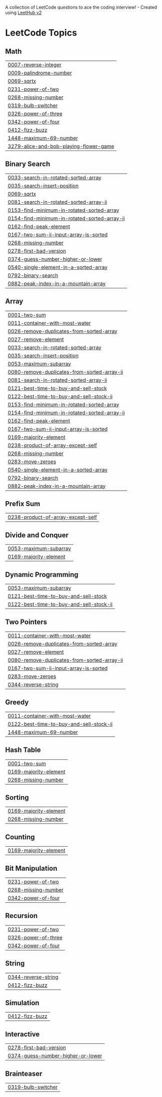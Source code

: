 A collection of LeetCode questions to ace the coding interview! - Created using [LeetHub v2](https://github.com/arunbhardwaj/LeetHub-2.0)
<!---LeetCode Topics Start-->
# LeetCode Topics
## Math
|  |
| ------- |
| [0007-reverse-integer](https://github.com/Dishu1871/Leetcode/tree/master/0007-reverse-integer) |
| [0009-palindrome-number](https://github.com/Dishu1871/Leetcode/tree/master/0009-palindrome-number) |
| [0069-sqrtx](https://github.com/Dishu1871/Leetcode/tree/master/0069-sqrtx) |
| [0231-power-of-two](https://github.com/Dishu1871/Leetcode/tree/master/0231-power-of-two) |
| [0268-missing-number](https://github.com/Dishu1871/Leetcode/tree/master/0268-missing-number) |
| [0319-bulb-switcher](https://github.com/Dishu1871/Leetcode/tree/master/0319-bulb-switcher) |
| [0326-power-of-three](https://github.com/Dishu1871/Leetcode/tree/master/0326-power-of-three) |
| [0342-power-of-four](https://github.com/Dishu1871/Leetcode/tree/master/0342-power-of-four) |
| [0412-fizz-buzz](https://github.com/Dishu1871/Leetcode/tree/master/0412-fizz-buzz) |
| [1448-maximum-69-number](https://github.com/Dishu1871/Leetcode/tree/master/1448-maximum-69-number) |
| [3279-alice-and-bob-playing-flower-game](https://github.com/Dishu1871/Leetcode/tree/master/3279-alice-and-bob-playing-flower-game) |
## Binary Search
|  |
| ------- |
| [0033-search-in-rotated-sorted-array](https://github.com/Dishu1871/Leetcode/tree/master/0033-search-in-rotated-sorted-array) |
| [0035-search-insert-position](https://github.com/Dishu1871/Leetcode/tree/master/0035-search-insert-position) |
| [0069-sqrtx](https://github.com/Dishu1871/Leetcode/tree/master/0069-sqrtx) |
| [0081-search-in-rotated-sorted-array-ii](https://github.com/Dishu1871/Leetcode/tree/master/0081-search-in-rotated-sorted-array-ii) |
| [0153-find-minimum-in-rotated-sorted-array](https://github.com/Dishu1871/Leetcode/tree/master/0153-find-minimum-in-rotated-sorted-array) |
| [0154-find-minimum-in-rotated-sorted-array-ii](https://github.com/Dishu1871/Leetcode/tree/master/0154-find-minimum-in-rotated-sorted-array-ii) |
| [0162-find-peak-element](https://github.com/Dishu1871/Leetcode/tree/master/0162-find-peak-element) |
| [0167-two-sum-ii-input-array-is-sorted](https://github.com/Dishu1871/Leetcode/tree/master/0167-two-sum-ii-input-array-is-sorted) |
| [0268-missing-number](https://github.com/Dishu1871/Leetcode/tree/master/0268-missing-number) |
| [0278-first-bad-version](https://github.com/Dishu1871/Leetcode/tree/master/0278-first-bad-version) |
| [0374-guess-number-higher-or-lower](https://github.com/Dishu1871/Leetcode/tree/master/0374-guess-number-higher-or-lower) |
| [0540-single-element-in-a-sorted-array](https://github.com/Dishu1871/Leetcode/tree/master/0540-single-element-in-a-sorted-array) |
| [0792-binary-search](https://github.com/Dishu1871/Leetcode/tree/master/0792-binary-search) |
| [0882-peak-index-in-a-mountain-array](https://github.com/Dishu1871/Leetcode/tree/master/0882-peak-index-in-a-mountain-array) |
## Array
|  |
| ------- |
| [0001-two-sum](https://github.com/Dishu1871/Leetcode/tree/master/0001-two-sum) |
| [0011-container-with-most-water](https://github.com/Dishu1871/Leetcode/tree/master/0011-container-with-most-water) |
| [0026-remove-duplicates-from-sorted-array](https://github.com/Dishu1871/Leetcode/tree/master/0026-remove-duplicates-from-sorted-array) |
| [0027-remove-element](https://github.com/Dishu1871/Leetcode/tree/master/0027-remove-element) |
| [0033-search-in-rotated-sorted-array](https://github.com/Dishu1871/Leetcode/tree/master/0033-search-in-rotated-sorted-array) |
| [0035-search-insert-position](https://github.com/Dishu1871/Leetcode/tree/master/0035-search-insert-position) |
| [0053-maximum-subarray](https://github.com/Dishu1871/Leetcode/tree/master/0053-maximum-subarray) |
| [0080-remove-duplicates-from-sorted-array-ii](https://github.com/Dishu1871/Leetcode/tree/master/0080-remove-duplicates-from-sorted-array-ii) |
| [0081-search-in-rotated-sorted-array-ii](https://github.com/Dishu1871/Leetcode/tree/master/0081-search-in-rotated-sorted-array-ii) |
| [0121-best-time-to-buy-and-sell-stock](https://github.com/Dishu1871/Leetcode/tree/master/0121-best-time-to-buy-and-sell-stock) |
| [0122-best-time-to-buy-and-sell-stock-ii](https://github.com/Dishu1871/Leetcode/tree/master/0122-best-time-to-buy-and-sell-stock-ii) |
| [0153-find-minimum-in-rotated-sorted-array](https://github.com/Dishu1871/Leetcode/tree/master/0153-find-minimum-in-rotated-sorted-array) |
| [0154-find-minimum-in-rotated-sorted-array-ii](https://github.com/Dishu1871/Leetcode/tree/master/0154-find-minimum-in-rotated-sorted-array-ii) |
| [0162-find-peak-element](https://github.com/Dishu1871/Leetcode/tree/master/0162-find-peak-element) |
| [0167-two-sum-ii-input-array-is-sorted](https://github.com/Dishu1871/Leetcode/tree/master/0167-two-sum-ii-input-array-is-sorted) |
| [0169-majority-element](https://github.com/Dishu1871/Leetcode/tree/master/0169-majority-element) |
| [0238-product-of-array-except-self](https://github.com/Dishu1871/Leetcode/tree/master/0238-product-of-array-except-self) |
| [0268-missing-number](https://github.com/Dishu1871/Leetcode/tree/master/0268-missing-number) |
| [0283-move-zeroes](https://github.com/Dishu1871/Leetcode/tree/master/0283-move-zeroes) |
| [0540-single-element-in-a-sorted-array](https://github.com/Dishu1871/Leetcode/tree/master/0540-single-element-in-a-sorted-array) |
| [0792-binary-search](https://github.com/Dishu1871/Leetcode/tree/master/0792-binary-search) |
| [0882-peak-index-in-a-mountain-array](https://github.com/Dishu1871/Leetcode/tree/master/0882-peak-index-in-a-mountain-array) |
## Prefix Sum
|  |
| ------- |
| [0238-product-of-array-except-self](https://github.com/Dishu1871/Leetcode/tree/master/0238-product-of-array-except-self) |
## Divide and Conquer
|  |
| ------- |
| [0053-maximum-subarray](https://github.com/Dishu1871/Leetcode/tree/master/0053-maximum-subarray) |
| [0169-majority-element](https://github.com/Dishu1871/Leetcode/tree/master/0169-majority-element) |
## Dynamic Programming
|  |
| ------- |
| [0053-maximum-subarray](https://github.com/Dishu1871/Leetcode/tree/master/0053-maximum-subarray) |
| [0121-best-time-to-buy-and-sell-stock](https://github.com/Dishu1871/Leetcode/tree/master/0121-best-time-to-buy-and-sell-stock) |
| [0122-best-time-to-buy-and-sell-stock-ii](https://github.com/Dishu1871/Leetcode/tree/master/0122-best-time-to-buy-and-sell-stock-ii) |
## Two Pointers
|  |
| ------- |
| [0011-container-with-most-water](https://github.com/Dishu1871/Leetcode/tree/master/0011-container-with-most-water) |
| [0026-remove-duplicates-from-sorted-array](https://github.com/Dishu1871/Leetcode/tree/master/0026-remove-duplicates-from-sorted-array) |
| [0027-remove-element](https://github.com/Dishu1871/Leetcode/tree/master/0027-remove-element) |
| [0080-remove-duplicates-from-sorted-array-ii](https://github.com/Dishu1871/Leetcode/tree/master/0080-remove-duplicates-from-sorted-array-ii) |
| [0167-two-sum-ii-input-array-is-sorted](https://github.com/Dishu1871/Leetcode/tree/master/0167-two-sum-ii-input-array-is-sorted) |
| [0283-move-zeroes](https://github.com/Dishu1871/Leetcode/tree/master/0283-move-zeroes) |
| [0344-reverse-string](https://github.com/Dishu1871/Leetcode/tree/master/0344-reverse-string) |
## Greedy
|  |
| ------- |
| [0011-container-with-most-water](https://github.com/Dishu1871/Leetcode/tree/master/0011-container-with-most-water) |
| [0122-best-time-to-buy-and-sell-stock-ii](https://github.com/Dishu1871/Leetcode/tree/master/0122-best-time-to-buy-and-sell-stock-ii) |
| [1448-maximum-69-number](https://github.com/Dishu1871/Leetcode/tree/master/1448-maximum-69-number) |
## Hash Table
|  |
| ------- |
| [0001-two-sum](https://github.com/Dishu1871/Leetcode/tree/master/0001-two-sum) |
| [0169-majority-element](https://github.com/Dishu1871/Leetcode/tree/master/0169-majority-element) |
| [0268-missing-number](https://github.com/Dishu1871/Leetcode/tree/master/0268-missing-number) |
## Sorting
|  |
| ------- |
| [0169-majority-element](https://github.com/Dishu1871/Leetcode/tree/master/0169-majority-element) |
| [0268-missing-number](https://github.com/Dishu1871/Leetcode/tree/master/0268-missing-number) |
## Counting
|  |
| ------- |
| [0169-majority-element](https://github.com/Dishu1871/Leetcode/tree/master/0169-majority-element) |
## Bit Manipulation
|  |
| ------- |
| [0231-power-of-two](https://github.com/Dishu1871/Leetcode/tree/master/0231-power-of-two) |
| [0268-missing-number](https://github.com/Dishu1871/Leetcode/tree/master/0268-missing-number) |
| [0342-power-of-four](https://github.com/Dishu1871/Leetcode/tree/master/0342-power-of-four) |
## Recursion
|  |
| ------- |
| [0231-power-of-two](https://github.com/Dishu1871/Leetcode/tree/master/0231-power-of-two) |
| [0326-power-of-three](https://github.com/Dishu1871/Leetcode/tree/master/0326-power-of-three) |
| [0342-power-of-four](https://github.com/Dishu1871/Leetcode/tree/master/0342-power-of-four) |
## String
|  |
| ------- |
| [0344-reverse-string](https://github.com/Dishu1871/Leetcode/tree/master/0344-reverse-string) |
| [0412-fizz-buzz](https://github.com/Dishu1871/Leetcode/tree/master/0412-fizz-buzz) |
## Simulation
|  |
| ------- |
| [0412-fizz-buzz](https://github.com/Dishu1871/Leetcode/tree/master/0412-fizz-buzz) |
## Interactive
|  |
| ------- |
| [0278-first-bad-version](https://github.com/Dishu1871/Leetcode/tree/master/0278-first-bad-version) |
| [0374-guess-number-higher-or-lower](https://github.com/Dishu1871/Leetcode/tree/master/0374-guess-number-higher-or-lower) |
## Brainteaser
|  |
| ------- |
| [0319-bulb-switcher](https://github.com/Dishu1871/Leetcode/tree/master/0319-bulb-switcher) |
<!---LeetCode Topics End-->